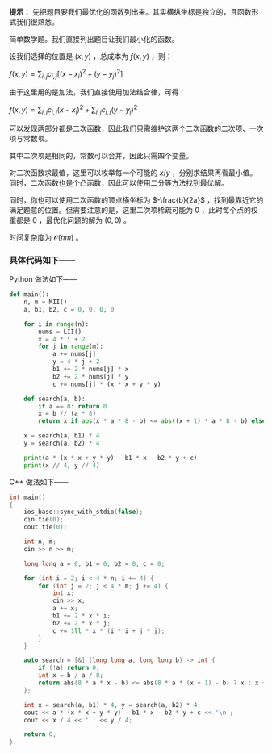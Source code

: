 **提示：** 先把题目要我们最优化的函数列出来。其实横纵坐标是独立的，且函数形式我们很熟悉。

简单数学题。我们直接列出题目让我们最小化的函数。

设我们选择的位置是 $(x,y)$ ，总成本为 $f(x,y)$ ，则：

$f(x,y)=\sum_{i,j} c_{i,j}[(x-x_i)^2+(y-y_j)^2]$

由于这里用的是加法，我们直接使用加法结合律，可得：

$f(x,y)=\sum_{i,j} c_{i,j}(x-x_i)^2+\sum_{i,j} c_{i,j}(y-y_j)^2$

可以发现两部分都是二次函数，因此我们只需维护这两个二次函数的二次项、一次项与常数项。

其中二次项是相同的，常数可以合并，因此只需四个变量。

对二次函数求最值，这里可以枚举每一个可能的 $x/y$ ，分别求结果再看最小值。同时，二次函数也是个凸函数，因此可以使用二分等方法找到最优解。

同时，你也可以使用二次函数的顶点横坐标为 $-\frac{b}{2a}$ ，找到最靠近它的满足题意的位置。但需要注意的是，这里二次项稀疏可能为 $0$ ，此时每个点的权重都是 $0$ ，最优化问题的解为 $(0,0)$ 。

时间复杂度为 $\mathcal{O}(nm)$ 。

### 具体代码如下——

Python 做法如下——

```Python []
def main():
    n, m = MII()
    a, b1, b2, c = 0, 0, 0, 0

    for i in range(n):
        nums = LII()
        x = 4 * i + 2
        for j in range(m):
            a += nums[j]
            y = 4 * j + 2
            b1 += 2 * nums[j] * x
            b2 += 2 * nums[j] * y
            c += nums[j] * (x * x + y * y)

    def search(a, b):
        if a == 0: return 0
        x = b // (a * 8)
        return x if abs(x * a * 8 - b) <= abs((x + 1) * a * 8 - b) else x + 1

    x = search(a, b1) * 4
    y = search(a, b2) * 4

    print(a * (x * x + y * y) - b1 * x - b2 * y + c)
    print(x // 4, y // 4)
```

C++ 做法如下——

```cpp []
int main()
{
    ios_base::sync_with_stdio(false);
    cin.tie(0);
    cout.tie(0);

    int n, m;
    cin >> n >> m;

    long long a = 0, b1 = 0, b2 = 0, c = 0;

    for (int i = 2; i < 4 * n; i += 4) {
        for (int j = 2; j < 4 * m; j += 4) {
            int x;
            cin >> x;
            a += x;
            b1 += 2 * x * i;
            b2 += 2 * x * j;
            c += 1ll * x * (i * i + j * j);
        }
    }

    auto search = [&] (long long a, long long b) -> int {
        if (!a) return 0;
        int x = b / a / 8;
        return abs(8 * a * x - b) <= abs(8 * a * (x + 1) - b) ? x : x + 1;
    };

    int x = search(a, b1) * 4, y = search(a, b2) * 4;
    cout << a * (x * x + y * y) - b1 * x - b2 * y + c << '\n';
    cout << x / 4 << ' ' << y / 4;

    return 0;
}
```